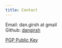 ```yaml
---
title: Contact
---
```


Email:  dan.girsh at gmail  
Github: [dangirsh](https://github.com/dangirsh)

[PGP Public Key](../doc/gpg.txt)
